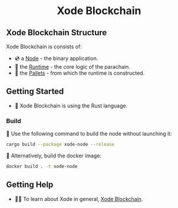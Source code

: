 <div align="center">

# Xode Blockchain

</div>

## Xode Blockchain Structure

Xode Blockchain is consists of:

* 💿 a [Node](./node/README.md) - the binary application.
* 🧮 the [Runtime](./runtime/README.md) - the core logic of the parachain.
* 🎨 the [Pallets](./pallets/README.md) - from which the runtime is constructed.

## Getting Started

* 🦀 Xode Blockchain is using the Rust language.

### Build

🔨 Use the following command to build the node without launching it:

```sh
cargo build --package xode-node --release
```

🐳 Alternatively, build the docker image:

```sh
docker build . -t xode-node
```

## Getting Help

* 🧑‍🏫 To learn about Xode in general, [Xode Blockchain](https://wiki.xode.net/).

